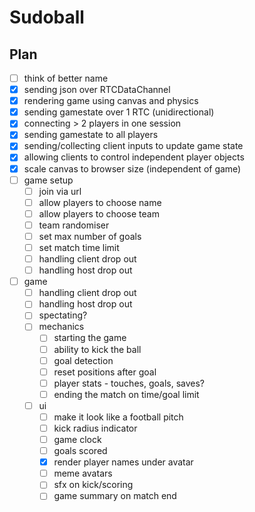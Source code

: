 # Sudoball

## Plan
- [ ] think of better name
- [x] sending json over RTCDataChannel
- [x] rendering game using canvas and physics
- [x] sending gamestate over 1 RTC (unidirectional)
- [x] connecting > 2 players in one session
- [x] sending gamestate to all players
- [x] sending/collecting client inputs to update game state
- [x] allowing clients to control independent player objects
- [x] scale canvas to browser size (independent of game)
- [ ] game setup
    - [ ] join via url
    - [ ] allow players to choose name
    - [ ] allow players to choose team
    - [ ] team randomiser
    - [ ] set max number of goals
    - [ ] set match time limit
    - [ ] handling client drop out
    - [ ] handling host drop out
- [ ] game
    - [ ] handling client drop out
    - [ ] handling host drop out
    - [ ] spectating?
    - [ ] mechanics
        - [ ] starting the game
        - [ ] ability to kick the ball
        - [ ] goal detection
        - [ ] reset positions after goal
        - [ ] player stats - touches, goals, saves?
        - [ ] ending the match on time/goal limit
    - [ ] ui
        - [ ] make it look like a football pitch
        - [ ] kick radius indicator
        - [ ] game clock
        - [ ] goals scored
        - [x] render player names under avatar
        - [ ] meme avatars
        - [ ] sfx on kick/scoring
        - [ ] game summary on match end
